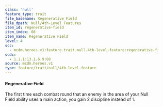 ```yaml
---
class: 'null'
feature_type: trait
file_basename: Regenerative Field
file_dpath: Null/4th-Level Features
item_id: regenerative-field
item_index: 08
item_name: Regenerative Field
level: 4
scc:
  - mcdm.heroes.v1:feature.trait.null.4th-level-feature:regenerative-field
scdc:
  - 1.1.1:13.1.6.9:08
source: mcdm.heroes.v1
type: feature/trait/null/4th-level-feature
---
```


#### Regenerative Field

The first time each combat round that an enemy in the area of your Null Field ability uses a main action, you gain 2 discipline instead of 1.
